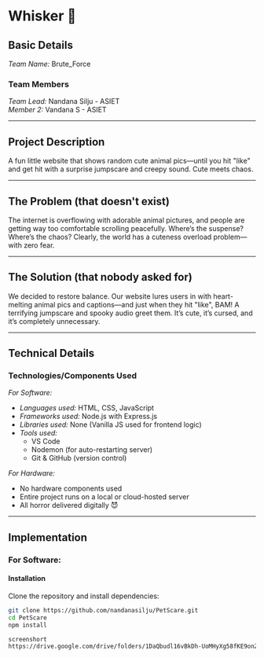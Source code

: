 # Whisker 🎯

## Basic Details  
*Team Name:* Brute_Force  

### Team Members  
*Team Lead:* Nandana Silju - ASIET  
*Member 2:* Vandana S - ASIET  

---

## Project Description  
A fun little website that shows random cute animal pics—until you hit "like" and get hit with a surprise jumpscare and creepy sound. Cute meets chaos.

---

## The Problem (that doesn't exist)  
The internet is overflowing with adorable animal pictures, and people are getting way too comfortable scrolling peacefully. Where’s the suspense? Where’s the chaos? Clearly, the world has a cuteness overload problem—with zero fear.

---

## The Solution (that nobody asked for)  
We decided to restore balance. Our website lures users in with heart-melting animal pics and captions—and just when they hit "like", BAM! A terrifying jumpscare and spooky audio greet them. It’s cute, it’s cursed, and it’s completely unnecessary.

---

## Technical Details  

### Technologies/Components Used  

*For Software:*  
- *Languages used:* HTML, CSS, JavaScript  
- *Frameworks used:* Node.js with Express.js  
- *Libraries used:* None (Vanilla JS used for frontend logic)  
- *Tools used:*  
  - VS Code  
  - Nodemon (for auto-restarting server)  
  - Git & GitHub (version control)

*For Hardware:*  
- No hardware components used  
- Entire project runs on a local or cloud-hosted server  
- All horror delivered digitally 😈

---

## Implementation  

### For Software:

#### Installation  
Clone the repository and install dependencies:

```bash
git clone https://github.com/nandanasilju/PetScare.git
cd PetScare
npm install

screenshort
https://drive.google.com/drive/folders/1DaQbudl16vBkDh-UoMHyXg58fKE9onZ3?usp=sharing
